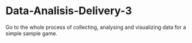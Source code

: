 # Data-Analisis-Delivery-3
Go to the whole process of collecting, analysing and visualizing data for a simple sample game.
